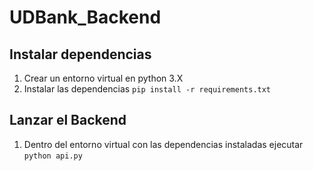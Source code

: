 # UDBank_Backend

## Instalar dependencias

1. Crear un entorno virtual en python 3.X
2. Instalar las dependencias ```pip install -r requirements.txt```

## Lanzar el Backend

1. Dentro del entorno virtual con las dependencias instaladas ejecutar ```python api.py```
